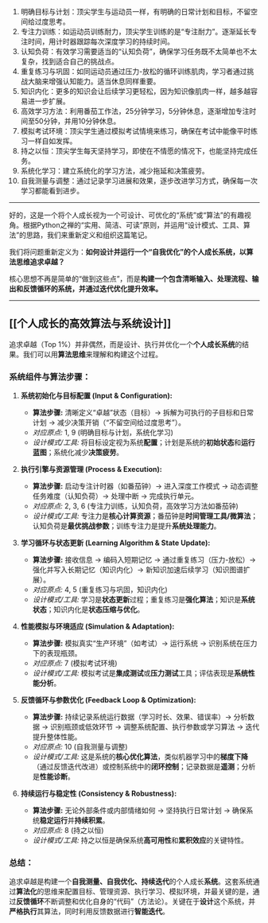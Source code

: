 
1. 明确目标与计划：顶尖学生与运动员一样，有明确的日常计划和目标，不留空间给过度思考。
2. 专注力训练：如运动员训练耐力，顶尖学生训练的是“专注耐力”。逐渐延长专注时间，用计时器跟踪每次深度学习的持续时间。
3. 认知负荷：有效学习需要适当的“认知负荷”，确保学习任务既不太简单也不太复杂，找到适合自己的挑战点。
4. 重复练习与巩固：如同运动员通过压力-放松的循环训练肌肉，学习者通过挑战大脑来增强认知能力。适当休息同样重要。
5. 知识内化：更多的知识会让后续学习更轻松，因为知识像肌肉一样，越多越容易进一步扩展。
6. 高效学习方法：利用番茄工作法，25分钟学习，5分钟休息，逐渐增加专注时间至50分钟，并用10分钟休息。
7. 模拟考试环境：顶尖学生通过模拟考试情境来练习，确保在考试中能像平时练习一样自如发挥。
8. 持之以恒：顶尖学生每天坚持学习，即使在不情愿的情况下，也能坚持完成任务。
9. 系统化学习：建立系统化的学习方法，减少拖延和决策疲劳。
10. 自我测量与调整：通过记录学习进展和效果，逐步改进学习方式，确保每一次学习都能看到进步。
---
好的，这是一个将个人成长视为一个可设计、可优化的“系统”或“算法”的有趣视角。根据Python之禅的“实用、简洁、可读”原则，并运用“设计模式、工具、算法”的思路，我们来重新定义和组织这篇笔记。

我们将问题重新定义为：**如何设计并运行一个“自我优化”的个人成长系统，以算法思维追求卓越？**

核心思想不再是简单的“做到这些点”，而是**构建一个包含清晰输入、处理流程、输出和反馈循环的系统，并通过迭代优化提升效率。**

---

## [[个人成长的高效算法与系统设计]]

追求卓越（Top 1%）并非偶然，而是设计、执行并优化一个**个人成长系统**的结果。我们可以用**算法思维**来理解和构建这个过程。

### 系统组件与算法步骤：

1.  **系统初始化与目标配置 (Input & Configuration):**
    *   **算法步骤:** 清晰定义“卓越”状态（目标）-> 拆解为可执行的子目标和日常计划 -> 减少决策开销（“不留空间给过度思考”）。
    *   *对应原点:* 1, 9 (明确目标与计划，系统化学习)
    *   *设计模式/工具:* 将目标设定视为系统**配置**；计划是系统的**初始状态**和**运行蓝图**；系统化减少**决策疲劳**。

2.  **执行引擎与资源管理 (Process & Execution):**
    *   **算法步骤:** 启动专注计时器（如番茄钟）-> 进入深度工作模式 -> 动态调整任务难度（认知负荷）-> 处理中断 -> 完成执行单元。
    *   *对应原点:* 2, 3, 6 (专注力训练，认知负荷，高效学习方法如番茄钟)
    *   *设计模式/工具:* 专注力是**核心计算资源**；番茄钟是**时间管理工具/微算法**；认知负荷是**最优挑战参数**；训练专注力是提升**系统处理能力**。

3.  **学习循环与状态更新 (Learning Algorithm & State Update):**
    *   **算法步骤:** 接收信息 -> 编码入短期记忆 -> 通过重复练习（压力-放松）-> 强化并写入长期记忆（知识内化）-> 新知识加速后续学习（知识图谱扩展）。
    *   *对应原点:* 4, 5 (重复练习与巩固，知识内化)
    *   *设计模式/工具:* 学习是**状态更新**过程；重复练习是**强化算法**；知识是**系统状态**；知识内化是**状态压缩与优化**。

4.  **性能模拟与环境适应 (Simulation & Adaptation):**
    *   **算法步骤:** 模拟真实“生产环境”（如考试）-> 运行系统 -> 识别系统在压力下的表现瓶颈。
    *   *对应原点:* 7 (模拟考试环境)
    *   *设计模式/工具:* 模拟考试是**集成测试**或**压力测试**工具；评估表现是**系统性能分析**。

5.  **反馈循环与参数优化 (Feedback Loop & Optimization):**
    *   **算法步骤:** 持续记录系统运行数据（学习时长、效果、错误率）-> 分析数据 -> 识别瓶颈或低效环节 -> 调整系统配置、执行参数或学习算法 -> 迭代提升整体性能。
    *   *对应原点:* 10 (自我测量与调整)
    *   *设计模式/工具:* 这是系统的**核心优化算法**，类似机器学习中的**梯度下降**（通过反馈迭代改进）或控制系统中的**闭环控制**；记录数据是**遥测**；分析是**性能诊断**。

6.  **持续运行与稳定性 (Consistency & Robustness):**
    *   **算法步骤:** 无论外部条件或内部情绪如何 -> 坚持执行日常计划 -> 确保系统**稳定运行**并**持续积累**。
    *   *对应原点:* 8 (持之以恒)
    *   *设计模式/工具:* 持之以恒是确保系统**高可用性**和**累积效应**的关键特性。

### 总结：

追求卓越是构建一个**自我测量、自我优化、持续迭代**的个人成长**系统**。这套系统通过**算法化**的思维来配置目标、管理资源、执行学习、模拟环境，并最关键的是，通过**反馈循环**不断调整和优化自身的“代码”（方法论）。关键在于**设计**这个系统，并**严格执行**其算法，同时利用反馈数据进行**智能迭代**。